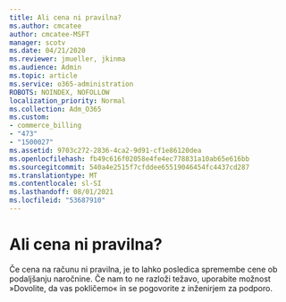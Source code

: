 ```yaml
---
title: Ali cena ni pravilna?
ms.author: cmcatee
author: cmcatee-MSFT
manager: scotv
ms.date: 04/21/2020
ms.reviewer: jmueller, jkinma
ms.audience: Admin
ms.topic: article
ms.service: o365-administration
ROBOTS: NOINDEX, NOFOLLOW
localization_priority: Normal
ms.collection: Adm_O365
ms.custom:
- commerce_billing
- "473"
- "1500027"
ms.assetid: 9703c272-2836-4ca2-9d91-cf1e86120dea
ms.openlocfilehash: fb49c616f02058e4fe4ec778831a10ab65e616bb
ms.sourcegitcommit: 540a4e2515f7cfddee65519046454fc4437cd287
ms.translationtype: MT
ms.contentlocale: sl-SI
ms.lasthandoff: 08/01/2021
ms.locfileid: "53687910"
---
```

# <a name="price-doesnt-look-correct"></a>Ali cena ni pravilna?

Če cena na računu ni pravilna, je to lahko posledica spremembe cene ob podaljšanju naročnine. Če nam to ne razloži težavo, uporabite možnost »Dovolite, da vas pokličemo« in se pogovorite z inženirjem za podporo.